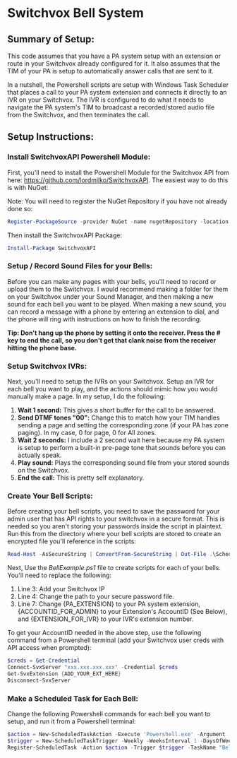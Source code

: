 # Switchvox Bell System

## Summary of Setup:
This code assumes that you have a PA system setup with an extension or route in your Switchvox already configured for it.  It also assumes that the TIM of your PA is setup to automatically answer calls that are sent to it.

In a nutshell, the Powershell scripts are setup with Windows Task Scheduler that places a call to your PA system extension and connects it directly to an IVR on your Switchvox.  The IVR is configured to do what it needs to navigate the PA system's TIM to broadcast a recorded/stored audio file from the Switchvox, and then terminates the call.

## Setup Instructions:

### Install SwitchvoxAPI Powershell Module:
First, you'll need to install the Powershell Module for the Switchvox API from here: https://github.com/lordmilko/SwitchvoxAPI.  The easiest way to do this is with NuGet:

Note: You will need to register the NuGet Repository if you have not already done so:
```powershell
Register-PackageSource -provider NuGet -name nugetRepository -location https://www.nuget.org/api/v2
```
Then install the SwitchvoxAPI Package:
```powershell
Install-Package SwitchvoxAPI
```

### Setup / Record Sound Files for your Bells:
Before you can make any pages with your bells, you'll need to record or upload them to the Switchvox.  I would recommend making a folder for them on your Switchvox under your Sound Manager, and then making a new sound for each bell you want to be played.  When making a new sound, you can record a message with a phone by entering an extension to dial, and the phone will ring with instructions on how to finish the recording.

**Tip: Don't hang up the phone by setting it onto the receiver.  Press the # key to end the call, so you don't get that clank noise from the receiver hitting the phone base.**

### Setup Switchvox IVRs:

Next, you'll need to setup the IVRs on your Switchvox.  Setup an IVR for each bell you want to play, and the actions should mimic how you would manually make a page.  In my setup, I do the following:

1. **Wait 1 second:**  This gives a short buffer for the call to be answered.
1. **Send DTMF tones "00":**  Change this to match how your TIM handles sending a page and setting the corresponding zone (if your PA has zone paging).  In my case, 0 for page, 0 for All zones.
1. **Wait 2 seconds:**  I include a 2 second wait here because my PA system is setup to perform a built-in pre-page tone that sounds before you can actually speak.
1. **Play sound:** Plays the corresponding sound file from your stored sounds on the Switchvox.
1. **End the call:** This is pretty self explanatory.

### Create Your Bell Scripts:
Before creating your bell scripts, you need to save the password for your admin user that has API rights to your switchvox in a secure format.  This is needed so you aren't storing your passwords inside the script in plaintext.  Run this from the directory where your bell scripts are stored to create an encrypted file you'll reference in the scripts:

```powershell
Read-Host -AsSecureString | ConvertFrom-SecureString | Out-File .\ScheduledTaskUser.txt
```

Next, Use the *BellExample.ps1* file to create scripts for each of your bells.  You'll need to replace the following:

1. Line 3: Add your Switchvox IP
1. Line 4: Change the path to your secure password file.
1. Line 7: Change {PA_EXTENSION} to your PA system extension, {ACCOUNTID_FOR_ADMIN} to your Extension's AccountID (See Below), and {EXTENSION_FOR_IVR} to your IVR's extension number.

To get your AccountID needed in the above step, use the following command from a Powershell terminal (add your Switchvox user creds with API access when prompted):

```powershell
$creds = Get-Credential
Connect-SvxServer "xxx.xxx.xxx.xxx" -Credential $creds
Get-SvxExtension {ADD_YOUR_EXT_HERE}
Disconnect-SvxServer
```

### Make a Scheduled Task for Each Bell:
Change the following Powershell commands for each bell you want to setup, and run it from a Powershell terminal:
```powershell
$action = New-ScheduledTaskAction -Execute 'Powershell.exe' -Argument 'C:\Path\To\Your\Bell.ps1'
$trigger = New-ScheduledTaskTrigger -Weekly -WeeksInterval 1 -DaysOfWeek Monday,Tuesday,Wednesday,Thursday,Friday -At 10am
Register-ScheduledTask -Action $action -Trigger $trigger -TaskName "Bell Name" -Description "This is a scheduled bell."
```
